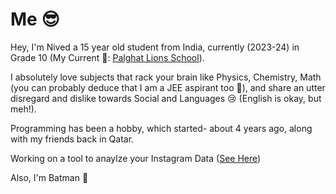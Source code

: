 # Me 😎

Hey, I'm Nived a 15 year old student from India, currently (2023-24) in Grade 10 (My Current 🏫: [Palghat Lions School](https://palghatlionsschool.com/)). 

I absolutely love subjects that rack your brain like Physics, Chemistry, Math (you can probably deduce that I am a JEE aspirant too 🐤), and share an utter disregard and dislike towards Social and Languages 😢 (English is okay, but meh!). 

Programming has been a hobby, which started- about 4 years ago, along with my friends back in Qatar.

Working on a tool to anaylze your Instagram Data ([See Here](https://github.com/nivedvenugopalan/Instagram-Insights))

Also,
I'm Batman 🦇

<!--
**nivedvenugopalan/nivedvenugopalan** is a ✨ _special_ ✨ repository because its `README.md` (this file) appears on your GitHub profile.

Here are some ideas to get you started:

- 🔭 I’m currently working on ...
- 🌱 I’m currently learning ...
- 👯 I’m looking to collaborate on ...
- 🤔 I’m looking for help with ...
- 💬 Ask me about ...
- 📫 How to reach me: ...
- 😄 Pronouns: ...
- ⚡ Fun fact: ...
-->
